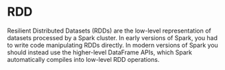 # RDD

Resilient Distributed Datasets (RDDs) are the low-level representation of datasets processed by a Spark cluster. In early versions of Spark, you had to write code manipulating RDDs directly. In modern versions of Spark you should instead use the higher-level DataFrame APIs, which Spark automatically compiles into low-level RDD operations.